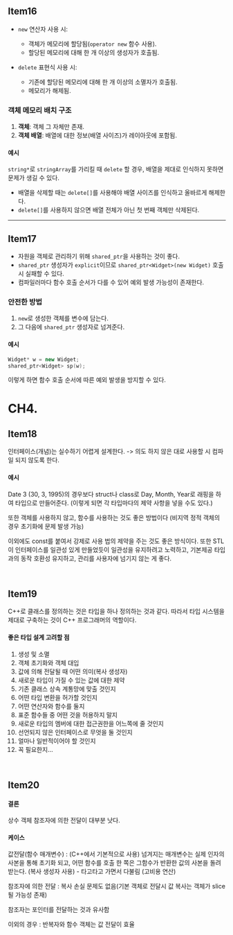## Item16
- `new` 연산자 사용 시:
  - 객체가 메모리에 할당됨(`operator new` 함수 사용).
  - 할당된 메모리에 대해 한 개 이상의 생성자가 호출됨.
  
- `delete` 표현식 사용 시:
  - 기존에 할당된 메모리에 대해 한 개 이상의 소멸자가 호출됨.
  - 메모리가 해제됨.

### 객체 메모리 배치 구조
1. **객체**: 객체 그 자체만 존재.
2. **객체 배열**: 배열에 대한 정보(배열 사이즈)가 레이아웃에 포함됨.

#### 예시
`string*`로 `stringArray`를 가리킬 때 `delete` 할 경우, 배열을 제대로 인식하지 못하면 문제가 생길 수 있다.
- 배열을 삭제할 때는 `delete[]`를 사용해야 배열 사이즈를 인식하고 올바르게 해제한다.
- `delete[]`를 사용하지 않으면 배열 전체가 아닌 첫 번째 객체만 삭제된다.

---

## Item17
- 자원을 객체로 관리하기 위해 `shared_ptr`을 사용하는 것이 좋다.
- `shared_ptr` 생성자가 `explicit`이므로 `shared_ptr<Widget>(new Widget)` 호출 시 실패할 수 있다.
- 컴파일러마다 함수 호출 순서가 다를 수 있어 예외 발생 가능성이 존재한다.

### 안전한 방법
1. `new`로 생성한 객체를 변수에 담는다.
2. 그 다음에 `shared_ptr` 생성자로 넘겨준다.

#### 예시
```cpp
Widget* w = new Widget;
shared_ptr<Widget> sp(w);
```
이렇게 하면 함수 호출 순서에 따른 예외 발생을 방지할 수 있다.


# CH4.

## Item18

인터페이스(개념)는 실수하기 어렵게 설계한다. -> 의도 하지 않은 대로 사용할 시 컴파일 되지 않도록 한다.

#### 예시
Date 3 (30, 3, 1995)의 경우보다
struct나 class로 Day, Month, Year로 래핑을 하여 타입으로 만들어준다. (이렇게 되면 각 타입마다의 제약 사항을 넣을 수도 있다.)

또한 객체를 사용하지 않고, 함수를 사용하는 것도 좋은 방법이다 (비지역 정적 객체의 경우 초기화에 문제 발생 가능)

이외에도 const를 붙여서 강제로 사용 법의 제약을 주는 것도 좋은 방식이다.
또한 STL이 인터페이스를 일관성 있게 만들었듯이 일관성을 유지하려고 노력하고, 기본제공 타입과의 동작 호환성 유지하고, 관리를 사용자에 넘기지 않는 게 좋다.

​

## Item19

C++로 클래스를 정의하는 것은 타입을 하나 정의하는 것과 같다.
따라서 타입 시스템을 제대로 구축하는 것이 C++ 프로그래머의 역할이다.

#### 좋은 타입 설계 고려할 점

1) 생성 및 소멸
2) 객체 초기화와 객체 대입 
3) 값에 의해 전달될 때 어떤 의미(복사 생성자)
4) 새로운 타입이 가질 수 있는 값에 대한 제약
5) 기존 클래스 상속 계통망에 맞출 것인지
6) 어떤 타입 변환을 허가할 것인지
7) 어떤 연산자와 함수를 둘지
8) 표준 함수들 중 어떤 것을 허용하지 말지
9) 새로운 타입의 멤버에 대한 접근권한을 어느쪽에 줄 것인지
10) 선언되지 않은 인터페이스로 무엇을 둘 것인지
11) 얼마나 일반적이어야 할 것인지
12) 꼭 필요한지...

​

## Item20
#### 결론
상수 객체 참조자에 의한 전달이 대부분 낫다.
#### 케이스
값전달(함수 매개변수) : (C++에서 기본적으로 사용) 넘겨지는 매개변수는 실제 인자의 사본을 통해 초기화 되고, 어떤 함수를 호출 한 쪽은 그함수가 반환한 값의 사본을 돌려받는다. (복사 생성자 사용) - 타고타고 가면서 다불림 (고비용 연산)

참조자에 의한 전달 : 복사 손실 문제도 없음(기본 객체로 전달시 값 복사는 객체가 slice 될 가능성 존재)

참조자는 포인터를 전달하는 것과 유사함

이외의 경우 : 반복자와 함수 객체는 값 전달이 효율


​
